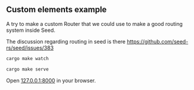 ## Custom elements example

A try to make a custom Router that we could use to make a good routing system inside Seed.

The discussion regarding routing in seed is there https://github.com/seed-rs/seed/issues/383




```bash
cargo make watch 

cargo make serve
```

Open [127.0.0.1:8000](http://127.0.0.1:8000) in your browser.
